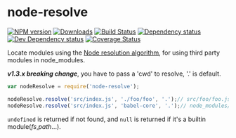 # node-resolve
[![NPM version][npm-image]][npm-url] [![Downloads][downloads-image]][npm-url] [![Build Status][travis-image]][travis-url] [![Dependency status][david-dm-image]][david-dm-url] [![Dev Dependency status][david-dm-dev-image]][david-dm-dev-url] [![Coverage Status][coveralls-image]][coveralls-url]

Locate modules using the [Node resolution algorithm](https://nodejs.org/api/modules.html#modules_all_together), for using third party modules in node_modules.


***v1.3.x breaking change***, you have to pass a 'cwd' to resolve, '.' is default.

```js
var nodeResolve = require('node-resolve');

nodeResolve.resolve('src/index.js', './foo/foo', '.');// src/foo/foo.js
nodeResolve.resolve('src/index.js', 'babel-core', '.');// node_modules/babel-core/index.js
```

`undefined` is returned if not found, and `null` is returned if it's a builtin module(_fs_,_path_...).

[npm-url]: https://npmjs.org/package/node-resolve
[downloads-image]: http://img.shields.io/npm/dm/node-resolve.svg
[npm-image]: http://img.shields.io/npm/v/node-resolve.svg
[travis-url]: https://travis-ci.org/yanni4night/node-resolve
[travis-image]: http://img.shields.io/travis/yanni4night/node-resolve.svg
[david-dm-url]:https://david-dm.org/yanni4night/node-resolve
[david-dm-image]:https://david-dm.org/yanni4night/node-resolve.svg
[david-dm-dev-url]:https://david-dm.org/yanni4night/node-resolve#info=devDependencies
[david-dm-dev-image]:https://david-dm.org/yanni4night/node-resolve/dev-status.svg
[coveralls-image]:https://coveralls.io/repos/github/yanni4night/node-resolve/badge.svg?branch=master
[coveralls-url]:https://coveralls.io/github/yanni4night/node-resolve?branch=master
